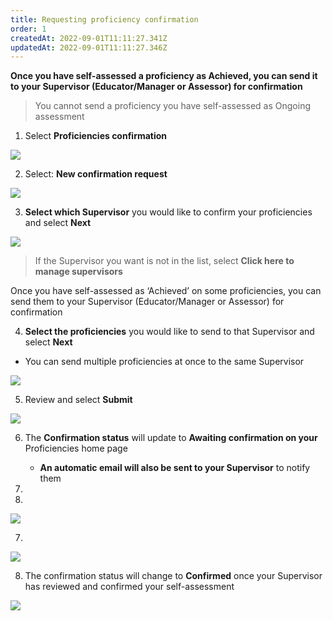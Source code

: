 ```yaml
---
title: Requesting proficiency confirmation​
order: 1
createdAt: 2022-09-01T11:11:27.341Z
updatedAt: 2022-09-01T11:11:27.346Z
---
```

**Once you have self-assessed a proficiency as Achieved, you can send it to your Supervisor (Educator/Manager or Assessor) for confirmation​** 

> You cannot send a proficiency you have self-assessed as Ongoing assessment

1. ​Select **Proficiencies confirmation​**

![](/img/l_learning-contract_6_n.png)

2. Select: **New confirmation request​**

![](/img/l_self-assess-proficiencies_4.png)

3. **Select which Supervisor** you would like to confirm your proficiencies and select **Next​**

![](/img/l_learning-contract_7_n.png)

> If the Supervisor you want is not in the list, select **Click here to manage supervisors**

Once you have self-assessed as ‘Achieved’ on some proficiencies, you can send them to your Supervisor (Educator/Manager or Assessor) for confirmation​

4. ​**Select the proficiencies** you would like to send to that Supervisor and select **Next**  

* Y﻿ou can send multiple proficiencies at once to the same Supervisor

![](/img/l_self-assess-proficiencies_6.png)

5. Review and select **Submit​**

![](/img/l_self-assess-proficiencies_7.png)

6. The **Confirmation status** will update to **Awaiting confirmation ​on your** Proficiencies home page

   * **An automatic email will also be sent to your Supervisor** to notify them​
7.
8.

![](/img/le-5-confirm-6.jpg)

7.

![](/img/le-5-confirm-7.jpg)

8. The confirmation status will change to **Confirmed** once your Supervisor has reviewed and confirmed your self-assessment​ 

![](/img/le-5-confirm-8.jpg)